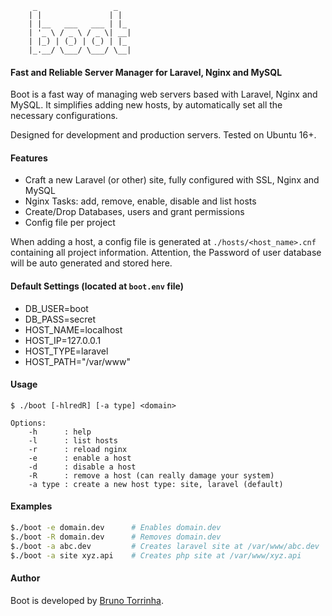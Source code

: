 ```
     _                 _
    | |               | |
    | |__   ___   ___ | |_
    | '_ \ / _ \ / _ \| __|
    | |_) | (_) | (_) | |_
    |_.__/ \___/ \___/ \__|
```
#### Fast and Reliable Server Manager for Laravel, Nginx and MySQL

Boot is a fast way of managing web servers based with Laravel, Nginx and MySQL. It simplifies adding new hosts, by automatically set all the necessary configurations.

Designed for development and production servers. Tested on Ubuntu 16+.


#### Features
- Craft a new Laravel (or other) site, fully configured with SSL, Nginx and MySQL
- Nginx Tasks: add, remove, enable, disable and list hosts
- Create/Drop Databases, users and grant permissions
- Config file per project

When adding a host, a config file is generated at `./hosts/<host_name>.cnf` containing all project information.
Attention, the Password of user database will be auto generated and stored here.


#### Default Settings (located at `boot.env` file)
- DB_USER=boot
- DB_PASS=secret
- HOST_NAME=localhost
- HOST_IP=127.0.0.1
- HOST_TYPE=laravel
- HOST_PATH="/var/www"


#### Usage
```
$ ./boot [-hlredR] [-a type] <domain>

Options:
    -h      : help
    -l      : list hosts
    -r      : reload nginx
    -e      : enable a host
    -d      : disable a host
    -R      : remove a host (can really damage your system)
    -a type : create a new host type: site, laravel (default)
```


#### Examples
```bash
$./boot -e domain.dev      # Enables domain.dev
$./boot -R domain.dev      # Removes domain.dev
$./boot -a abc.dev         # Creates laravel site at /var/www/abc.dev
$./boot -a site xyz.api    # Creates php site at /var/www/xyz.api
```


#### Author
Boot is developed by [Bruno Torrinha](http://www.torrinha.com).
